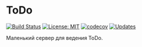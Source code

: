 # ToDo
[![Build Status](https://travis-ci.org/Arseniks/ToDo.svg?branch=master)](https://travis-ci.org/Arseniks/ToDo.svg?branch=master)
[![License: MIT](https://img.shields.io/badge/License-MIT-yellow.svg)](https://opensource.org/licenses/MIT)
[![codecov](https://codecov.io/gh/Arseniks/ToDo/branch/master/graph/badge.svg)](https://codecov.io/gh/Arseniks/ToDo)
[![Updates](https://pyup.io/repos/github/Arseniks/ToDo/shield.svg)](https://pyup.io/repos/github/Arseniks/ToDo/)

Маленький сервер для ведения ToDo.
